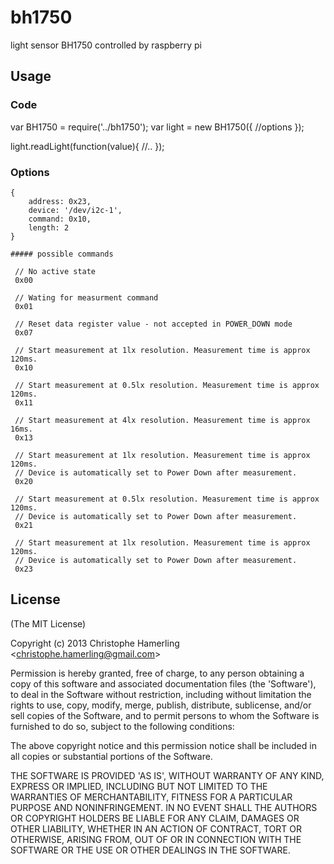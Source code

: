 # bh1750

light sensor BH1750 controlled by raspberry pi

## Usage

### Code

   var BH1750 = require('../bh1750');
   var light = new BH1750({
        //options
   });

   light.readLight(function(value){
        //..
   });

### Options

    {
        address: 0x23,
        device: '/dev/i2c-1',
        command: 0x10,
        length: 2
    }

    ##### possible commands

     // No active state
     0x00

     // Wating for measurment command
     0x01

     // Reset data register value - not accepted in POWER_DOWN mode
     0x07

     // Start measurement at 1lx resolution. Measurement time is approx 120ms.
     0x10

     // Start measurement at 0.5lx resolution. Measurement time is approx 120ms.
     0x11

     // Start measurement at 4lx resolution. Measurement time is approx 16ms.
     0x13

     // Start measurement at 1lx resolution. Measurement time is approx 120ms.
     // Device is automatically set to Power Down after measurement.
     0x20

     // Start measurement at 0.5lx resolution. Measurement time is approx 120ms.
     // Device is automatically set to Power Down after measurement.
     0x21

     // Start measurement at 1lx resolution. Measurement time is approx 120ms.
     // Device is automatically set to Power Down after measurement.
     0x23

## License

(The MIT License)

Copyright (c) 2013 Christophe Hamerling &lt;christophe.hamerling@gmail.com&gt;

Permission is hereby granted, free of charge, to any person obtaining
a copy of this software and associated documentation files (the
'Software'), to deal in the Software without restriction, including
without limitation the rights to use, copy, modify, merge, publish,
distribute, sublicense, and/or sell copies of the Software, and to
permit persons to whom the Software is furnished to do so, subject to
the following conditions:

The above copyright notice and this permission notice shall be
included in all copies or substantial portions of the Software.

THE SOFTWARE IS PROVIDED 'AS IS', WITHOUT WARRANTY OF ANY KIND,
EXPRESS OR IMPLIED, INCLUDING BUT NOT LIMITED TO THE WARRANTIES OF
MERCHANTABILITY, FITNESS FOR A PARTICULAR PURPOSE AND NONINFRINGEMENT.
IN NO EVENT SHALL THE AUTHORS OR COPYRIGHT HOLDERS BE LIABLE FOR ANY
CLAIM, DAMAGES OR OTHER LIABILITY, WHETHER IN AN ACTION OF CONTRACT,
TORT OR OTHERWISE, ARISING FROM, OUT OF OR IN CONNECTION WITH THE
SOFTWARE OR THE USE OR OTHER DEALINGS IN THE SOFTWARE.